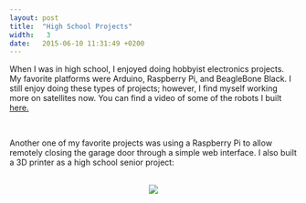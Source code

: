 ```yaml
---
layout: post
title:  "High School Projects"
width:   3
date:   2015-06-10 11:31:49 +0200
---
```


When I was in high school, I enjoyed doing hobbyist electronics projects. My favorite platforms were Arduino, Raspberry Pi, and BeagleBone Black. I still enjoy doing these types of projects; however, I find myself working more on satellites now. You can find a video of some of the robots I built [here.](https://www.youtube.com/watch?v=I1k-_aE0UxU)

<br>

Another one of my favorite projects was using a Raspberry Pi to allow remotely closing the garage door through a simple web interface. I also built a 3D printer as a high school senior project:

<br>
<div style="text-align: center;">
	<img src="{{ site.baseurl }}/assets/printer.jpg">
</div>